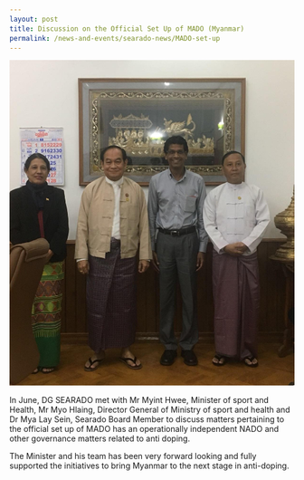 ```yaml
---
layout: post
title: Discussion on the Official Set Up of MADO (Myanmar)
permalink: /news-and-events/searado-news/MADO-set-up
---
```

![MADO Set Up](/images/for-posts/2018/mado-set-up-0.jpg)

In June, DG SEARADO met with Mr Myint Hwee, Minister of sport and Health, Mr Myo Hlaing, Director General of Ministry of sport and health and Dr Mya Lay Sein, Searado Board Member to discuss matters pertaining to the official set up of MADO has an operationally independent NADO and other governance matters related to anti doping.

The Minister and his team has been very forward looking and fully supported the initiatives to bring Myanmar to the next stage in anti-doping.
